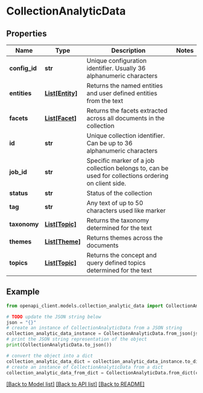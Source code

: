 # CollectionAnalyticData


## Properties

Name | Type | Description | Notes
------------ | ------------- | ------------- | -------------
**config_id** | **str** | Unique configuration identifier. Usually 36 alphanumeric characters | 
**entities** | [**List[Entity]**](Entity.md) | Returns the named entities and user defined entities from the text | 
**facets** | [**List[Facet]**](Facet.md) | Returns the facets extracted across all documents in the collection | 
**id** | **str** | Unique collection identifier. Can be up to 36 alphanumeric characters | 
**job_id** | **str** | Specific marker of a job collection belongs to, can be used for collections ordering on client side. | 
**status** | **str** | Status of the collection | 
**tag** | **str** | Any text of up to 50 characters used like marker | 
**taxonomy** | [**List[Topic]**](Topic.md) | Returns the taxonomy determined for the text | 
**themes** | [**List[Theme]**](Theme.md) | Returns themes across the documents | 
**topics** | [**List[Topic]**](Topic.md) | Returns the concept and query defined topics determined for the text | 

## Example

```python
from openapi_client.models.collection_analytic_data import CollectionAnalyticData

# TODO update the JSON string below
json = "{}"
# create an instance of CollectionAnalyticData from a JSON string
collection_analytic_data_instance = CollectionAnalyticData.from_json(json)
# print the JSON string representation of the object
print(CollectionAnalyticData.to_json())

# convert the object into a dict
collection_analytic_data_dict = collection_analytic_data_instance.to_dict()
# create an instance of CollectionAnalyticData from a dict
collection_analytic_data_from_dict = CollectionAnalyticData.from_dict(collection_analytic_data_dict)
```
[[Back to Model list]](../README.md#documentation-for-models) [[Back to API list]](../README.md#documentation-for-api-endpoints) [[Back to README]](../README.md)


